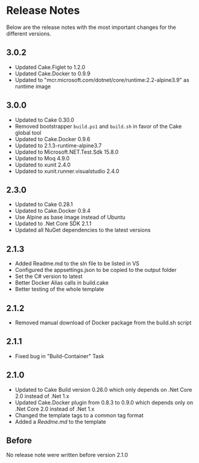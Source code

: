 # Release Notes

Below are the release notes with the most important changes for the different versions.

## 3.0.2

* Updated Cake.Figlet to 1.2.0
* Updated Cake.Docker to 0.9.9
* Updated to "mcr.microsoft.com/dotnet/core/runtime:2.2-alpine3.9" as runtime image

## 3.0.0

* Updated to Cake 0.30.0
* Removed bootstrapper `build.ps1` and `build.sh` in favor of the Cake global tool
* Updated to Cake.Docker 0.9.6
* Updated to 2.1.3-runtime-alpine3.7
* Updated to Microsoft.NET.Test.Sdk 15.8.0
* Updated to Moq 4.9.0
* Updated to xunit 2.4.0
* Updated to xunit.runner.visualstudio 2.4.0

## 2.3.0

* Updated to Cake 0.28.1
* Updated to Cake.Docker 0.9.4
* Use Alpine as base image instead of Ubuntu
* Updated to .Net Core SDK 2.1.1
* Updated all NuGet dependencies to the latest versions

## 2.1.3

* Added Readme.md to the sln file to be listed in VS
* Configured the appsettings.json to be copied to the output folder
* Set the C# version to latest
* Better Docker Alias calls in build.cake
* Better testing of the whole template

## 2.1.2

* Removed manual download of Docker package from the build.sh script

## 2.1.1

* Fixed bug in "Build-Container" Task

## 2.1.0

* Updated to Cake Build version 0.26.0 which only depends on .Net Core 2.0 instead of .Net 1.x
* Updated Cake.Docker plugin from 0.8.3 to 0.9.0 which depends only on .Net Core 2.0 instead of .Net 1.x
* Changed the template tags to a common tag format
* Added a *Readme.md* to the template

## Before

No release note were written before version 2.1.0